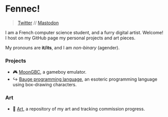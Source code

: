 # Fennec!
> [Twitter](https://twitter.com/shadyfennec) // [Mastodon](https://yiff.life/@fen)

I am a French computer science student, and a furry digital artist. Welcome!
I host on my GitHub page my personal projects and art pieces.

My pronouns are **it/its**, and I am *non-binary* (agender).

### Projects
- 🎮 [MoonGBC](https://github.com/shadyfennec/moongbc), a gameboy emulator.
- ↪ [Bauge programming language](https://github.com/shadyfennec/baugelang), an esoteric programming language using box-drawing characters.

### Art
- 🎨 [Art](https://github.com/shadyfennec/art), a repository of my art and tracking commission progress.
